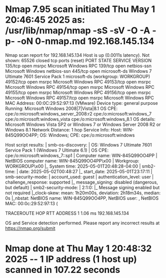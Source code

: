 # Nmap 7.95 scan initiated Thu May  1 20:46:45 2025 as: /usr/lib/nmap/nmap -sS -sV -O -A -p- -oN 0-nmap.md 192.168.145.134
Nmap scan report for 192.168.145.134
Host is up (0.0011s latency).
Not shown: 65526 closed tcp ports (reset)
PORT      STATE SERVICE      VERSION
135/tcp   open  msrpc        Microsoft Windows RPC
139/tcp   open  netbios-ssn  Microsoft Windows netbios-ssn
445/tcp   open  microsoft-ds Windows 7 Ultimate 7601 Service Pack 1 microsoft-ds (workgroup: WORKGROUP)
49152/tcp open  msrpc        Microsoft Windows RPC
49153/tcp open  msrpc        Microsoft Windows RPC
49154/tcp open  msrpc        Microsoft Windows RPC
49155/tcp open  msrpc        Microsoft Windows RPC
49156/tcp open  msrpc        Microsoft Windows RPC
49157/tcp open  msrpc        Microsoft Windows RPC
MAC Address: 00:0C:29:52:97:13 (VMware)
Device type: general purpose
Running: Microsoft Windows 2008|7|Vista|8.1
OS CPE: cpe:/o:microsoft:windows_server_2008:r2 cpe:/o:microsoft:windows_7 cpe:/o:microsoft:windows_vista cpe:/o:microsoft:windows_8.1
OS details: Microsoft Windows Vista SP2 or Windows 7 or Windows Server 2008 R2 or Windows 8.1
Network Distance: 1 hop
Service Info: Host: WIN-845Q99OO4PP; OS: Windows; CPE: cpe:/o:microsoft:windows

Host script results:
| smb-os-discovery:
|   OS: Windows 7 Ultimate 7601 Service Pack 1 (Windows 7 Ultimate 6.1)
|   OS CPE: cpe:/o:microsoft:windows_7::sp1
|   Computer name: WIN-845Q99OO4PP
|   NetBIOS computer name: WIN-845Q99OO4PP\x00
|   Workgroup: WORKGROUP\x00
|_  System time: 2025-05-01T20:48:28-04:00
| smb2-time:
|   date: 2025-05-02T00:48:27
|_  start_date: 2025-05-01T23:17:11
| smb-security-mode:
|   account_used: guest
|   authentication_level: user
|   challenge_response: supported
|_  message_signing: disabled (dangerous, but default)
| smb2-security-mode:
|   2:1:0:
|_    Message signing enabled but not required
|_clock-skew: mean: 1h20m00s, deviation: 2h18m34s, median: 0s
|_nbstat: NetBIOS name: WIN-845Q99OO4PP, NetBIOS user: <unknown>, NetBIOS MAC: 00:0c:29:52:97:13 (

TRACEROUTE
HOP RTT     ADDRESS
1   1.06 ms 192.168.145.134

OS and Service detection performed. Please report any incorrect results at https://nmap.org/submit
# Nmap done at Thu May  1 20:48:32 2025 -- 1 IP address (1 host up) scanned in 107.22 seconds

